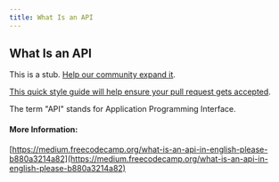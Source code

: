 ```yaml
---
title: What Is an API
---
```

## What Is an API

This is a stub. <a href='https://github.com/freecodecamp/guides/tree/master/src/pages/computer-science/what-is-an-api/index.md' target='_blank' rel='nofollow'>Help our community expand it</a>.

<a href='https://github.com/freecodecamp/guides/blob/master/README.md' target='_blank' rel='nofollow'>This quick style guide will help ensure your pull request gets accepted</a>.

<!-- The article goes here, in GitHub-flavored Markdown. Feel free to add YouTube videos, images, and CodePen/JSBin embeds  -->

The term "API" stands for Application Programming Interface.

#### More Information:
<!-- Please add any articles you think might be helpful to read before writing the article -->

[https://medium.freecodecamp.org/what-is-an-api-in-english-please-b880a3214a82](https://medium.freecodecamp.org/what-is-an-api-in-english-please-b880a3214a82)
